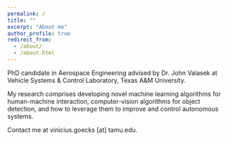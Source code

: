 ```yaml
---
permalink: /
title: ""
excerpt: "About me"
author_profile: true
redirect_from: 
  - /about/
  - /about.html
---
```


PhD candidate in Aerospace Engineering advised by Dr. John Valasek at Vehicle Systems & Control Laboratory, Texas A&M University.

My research comprises developing novel machine learning algorithms for human-machine interaction, computer-vision algorithms for object detection, and how to leverage them to improve and control autonomous systems.

Contact me at vinicius.goecks [at] tamu.edu.
